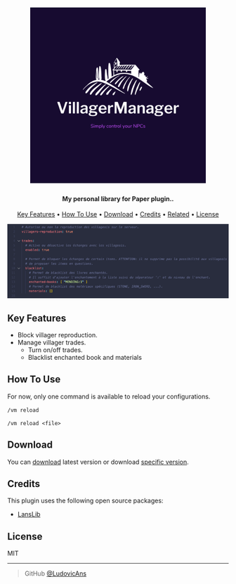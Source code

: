<h1 align="center">
  <a href="https://github.com/LudovicAns/LansLib"><img src="./logo.png" alt="Logo LansLib" width="400"></a>
  <br>
</h1>

<h4 align="center">My personal library for Paper plugin..</h4>


<p align="center">
  <a href="#key-features">Key Features</a> •
  <a href="#how-to-use">How To Use</a> •
  <a href="#download">Download</a> •
  <a href="#credits">Credits</a> •
  <a href="#related">Related</a> •
  <a href="#license">License</a>
</p>

<img src="./screenshot.png">


## Key Features

* Block villager reproduction.
* Manage villager trades.
  * Turn on/off trades.
  * Blacklist enchanted book and materials

## How To Use

For now, only one command is available to reload your configurations.

```
/vm reload
```
```
/vm reload <file>
```

## Download

You can [download](https://github.com/LudovicAns/VillagerManager/releases/download/v1.1.0/VillagerManager-1.1.0.jar) latest version or
download [specific version](https://github.com/LudovicAns/VillagerManager/releases).

## Credits

This plugin uses the following open source packages:

- [LansLib](https://github.com/LudovicAns/LansLib)

## License

MIT

---

> GitHub [@LudovicAns](https://github.com/ludovicans)
